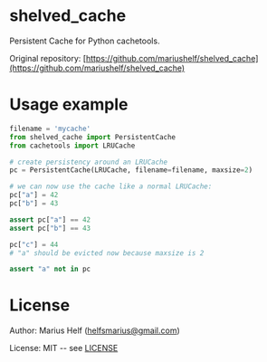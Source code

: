 # shelved_cache

Persistent Cache for Python cachetools.

Original repository: [https://github.com/mariushelf/shelved_cache](https://github.com/mariushelf/shelved_cache)

# Usage example

```python
filename = 'mycache'
from shelved_cache import PersistentCache
from cachetools import LRUCache

# create persistency around an LRUCache
pc = PersistentCache(LRUCache, filename=filename, maxsize=2)

# we can now use the cache like a normal LRUCache:
pc["a"] = 42
pc["b"] = 43

assert pc["a"] == 42
assert pc["b"] == 43

pc["c"] = 44
# "a" should be evicted now because maxsize is 2

assert "a" not in pc
```


# License

Author: Marius Helf ([helfsmarius@gmail.com](mailto:helfsmarius@gmail.com))

License: MIT -- see [LICENSE](LICENSE)
